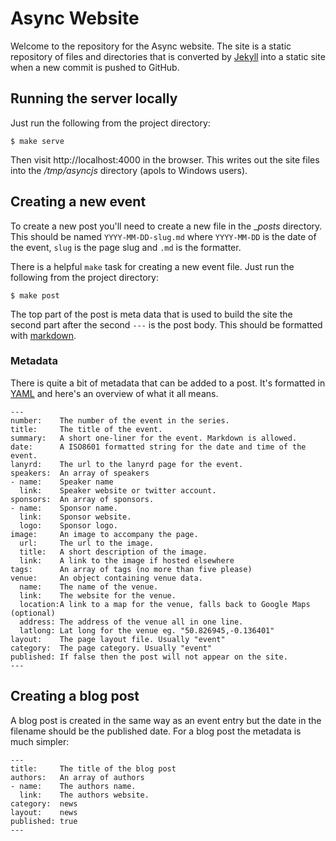 Async Website
=============

Welcome to the repository for the Async website. The site is a static
repository of files and directories that is converted by [Jekyll][#jekyll]
into a static site when a new commit is pushed to GitHub.

Running the server locally
--------------------------

Just run the following from the project directory:

    $ make serve

Then visit http://localhost:4000 in the browser. This writes out the site files
into the */tmp/asyncjs* directory (apols to Windows users).

Creating a new event
--------------------

To create a new post you'll need to create a new file in the __posts_
directory. This should be named `YYYY-MM-DD-slug.md` where `YYYY-MM-DD` is the
date of the event, `slug` is the page slug and `.md` is the formatter.

There is a helpful `make` task for creating a new event file. Just run the
following from the project directory:

    $ make post

The top part of the post is meta data that is used to build the site the second
part after the second `---` is the post body. This should be formatted with
[markdown][#md].

### Metadata

There is quite a bit of metadata that can be added to a post. It's formatted
in [YAML][#yaml] and here's an overview of what it all means.

    ---
    number:    The number of the event in the series.
    title:     The title of the event.
    summary:   A short one-liner for the event. Markdown is allowed.
    date:      A ISO8601 formatted string for the date and time of the event.
    lanyrd:    The url to the lanyrd page for the event.
    speakers:  An array of speakers
    - name:    Speaker name
      link:    Speaker website or twitter account.
    sponsors:  An array of sponsors.
    - name:    Sponsor name.
      link:    Sponsor website.
      logo:    Sponsor logo.
    image:     An image to accompany the page.
      url:     The url to the image.
      title:   A short description of the image.
      link:    A link to the image if hosted elsewhere
    tags:      An array of tags (no more than five please)
    venue:     An object containing venue data.
      name:    The name of the venue.
      link:    The website for the venue.
      location:A link to a map for the venue, falls back to Google Maps (optional)
      address: The address of the venue all in one line.
      latlong: Lat long for the venue eg. "50.826945,-0.136401"
    layout:    The page layout file. Usually "event"
    category:  The page category. Usually "event"
    published: If false then the post will not appear on the site.
    ---

Creating a blog post
--------------------

A blog post is created in the same way as an event entry but the date in
the filename should be the published date. For a blog post the metadata is
much simpler:

    --- 
    title:     The title of the blog post
    authors:   An array of authors
    - name:    The authors name.
      link:    The authors website.
    category:  news
    layout:    news
    published: true
    ---

[#md]: http://daringfireball.net/projects/markdown/
[#yaml]: http://www.yaml.org/
[#jekyll]: http://jekyllrb.com/
